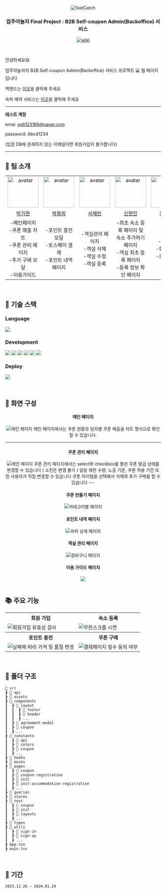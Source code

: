 <div align="center">

<img src="https://github.com/Upjuyanolja/Upjuyanolja_FE/assets/37584686/0c58e968-73b4-49a3-8220-f394ecd880a1" alt="fastCatch"/>

### 업주야놀자 Final Project : B2B Self-coupon Admin(Backoffice) 서비스

<p align="center">
  <a href="https://www.couponcenter.net/">
    <img src="https://img.shields.io/badge/FASTCATCH COUPON CENTER-blue?style=for-the-badge&logoColor=white" alt="wiki"/>
  </a>
</p>

</div>

<br/>


안녕하세요😃 

업주야놀자의 B2B Self-coupon Admin(Backoffice) 서비스 프로젝트 :computer: 웹 페이지 입니다

백엔드는 [이곳](https://github.com/Upjuyanolja/Upjuyanolja_BE)을 클릭해 주세요  

숙박 예약 서비스는 [이곳](https://github.com/Upjuyanolja/FastCatch-FrontEnd)을 클릭해 주세요

--- 

**테스트 계정** 

emai: pgh123166@naver.com

password: Abcd1234

(입점 DB에 존재하지 않는 이메일이면 회원가입이 불가합니다)

---

## 🎯 팀 소개
<table align="center">
    <tr>
        <td align="center"><img alt="avatar" src="https://github.com/gahyuun.png" width="100"></td>
        <td align="center"><img alt="avatar" src="https://github.com/YongYong21.png" width="100"></td>
        <td align="center"><img alt="avatar" src="https://github.com/syb0127.png" width="100"></td>
        <td align="center"><img alt="avatar" src="https://github.com/xxxjinn.png" width="100"></td>
        <td align="center"><img alt="avatar" src="https://github.com/yangjaehyuk.png" width="100"></td>
        <td align="center"><img alt="avatar" src="https://github.com/tkyoun0421.png" width="100"></td>
    </tr>
    <tr>
        <td align="center"><a href="https://github.com/gahyuun">박가현</a></td>
        <td align="center"><a href="https://github.com/YongYong21">박용희</a></td>
        <td align="center"><a href="https://github.com/syb0127">서예빈</a></td>
        <td align="center"><a href="https://github.com/xxxjinn">신현진</a></td>
        <td align="center"><a href="https://github.com/yangjaehyuk">양재혁</a></td>
        <td align="center"><a href="https://github.com/tkyoun0421">윤태관</a></td>
    </tr>
      <tr>
        <td align="center"> -메인페이지<br/>-쿠폰 매출 차트<br/>-쿠폰 관리 페이지</br>-추가 구매 모달</br>-이용가이드 </td>
        <td align="center"> -포인트 충전 모달<br/>-토스페이 결제<br/>-포인트 내역 페이지</br></td>
        <td align="center"> -객실관리 페이지<br/>-객실 삭제<br/>-객실 수정</br>-객실 등록</br></td>
        <td align="center"> -최초 숙소 등록 페이지 및<br/> 숙소 추가하기 페이지 <br/> -객실 최초 등록 페이지<br/>-등록 정보 확인 페이지</td>
        <td align="center"> -로그인<br/>-회원가입</br>-로그아웃</td>
        <td align="center"> -사이드바<br/>-쿠폰 만들기 페이지</td>
    </tr>
 </table>

<br/>

## 🔨 기술 스택

### Language

<p align="left">
 <img src="https://img.shields.io/badge/typescript-%23007ACC.svg?style=for-the-badge&logo=typescript&logoColor=white">
</p>

### Development

<p align="left">
  <img src="https://img.shields.io/badge/react-61DAFB?style=for-the-badge&logo=react&logoColor=black">
  <img src="https://img.shields.io/badge/tanstackquery-671ddf?&style=for-the-badge&logo=React-query&logoColor=white">
  <img src="https://img.shields.io/badge/recoil-007AF4?style=for-the-badge&logo=recoil&logoColor=black"/>
  <img src="https://img.shields.io/badge/Ant%20Design-0170fe?style=for-the-badge&logo=Ant%20Design&logoColor=white">
  <img src="https://img.shields.io/badge/styled%20components-DB7093?style=for-the-badge&logo=styled-components&logoColor=white">
  <img src="https://img.shields.io/badge/jest-c21325?style=for-the-badge&logo=jest&logoColor=white">
  
  
</p>

### Deploy

<p align="left">
  <img src="https://img.shields.io/badge/vercel-ffffff?style=for-the-badge&logo=vercel&logoColor=black"/>
</p>


<br/>

## 🎨 화면 구성
<div style="text-align: center">
  
  <h4>메인 페이지</h4> <img src="https://github.com/Upjuyanolja/Upjuyanolja_FE/assets/81469686/be11c7f0-0c0a-4ddf-81ac-a56e53fcb3f2" alt="메인 페이지">
메인 페이지에서는 쿠폰 현황과 일자별 쿠폰 매출을 차트 형식으로 확인할 수 있습니다.

--- 


  <h4>쿠폰 관리 페이지</h4> <img src="https://github.com/Upjuyanolja/Upjuyanolja_FE/assets/37584686/ca107a8e-c20a-41f8-b985-273ee923742b" alt="메인 페이지">
쿠폰 관리 페이지에서는 select와 checkbox를 통한 쿠폰 발급 상태를 변경할 수 있습니다 ( 소진은 변경 불가 )
일일 제한 수량, 노출 기준, 쿠폰 적용 기간 또한 사용자가 직접 변경할 수 있습니다
쿠폰 아이템을 선택해서 삭제와 추가 구매를 할 수 있습니다
  ---
  
  <h4>쿠폰 만들기 페이지</h4> <img src="https://github.com/Upjuyanolja/Upjuyanolja_FE/assets/37584686/a9b27167-d28b-4713-868f-92918f9f0344" alt="카테고리별 페이지">
  
  <h4>포인트 내역 페이지</h4> <img src="https://github.com/Upjuyanolja/Upjuyanolja_FE/assets/37584686/4630f880-e1ed-4303-96d5-ea15a7ffc7e4" alt="숙박 상세 페이지">
  
  <h4>객실 관리 페이지</h4> <img src="https://github.com/Upjuyanolja/Upjuyanolja_FE/assets/37584686/490e2d41-ba1d-4ad5-8775-f4513f9a2054" alt="장바구니 페이지">
  
  <h4>이용 가이드 페이지</h4> <img src="https://github.com/Upjuyanolja/Upjuyanolja_FE/assets/37584686/f523634b-f881-4bf8-8c28-b1e04d923e08">

</div>



<br>

## 📚 주요 기능
<div align="center">
  <table>
    <tr align="center">
      <th>회원 가입</th>
      <th>숙소 등록</th>
    </tr>
    <tr>
      <td><img src="https://github.com/Upjuyanolja/Upjuyanolja_FE/assets/37584686/aa2853b5-6118-41e3-9c2f-31f3a8a9601c" alt="회원가입 유효성 검사"></td>
      <td><img src="https://github.com/Upjuyanolja/Upjuyanolja_FE/assets/37584686/04e5cfd5-1acb-4442-aa2b-7d86c259b059"alt="무한스크롤 시연"></td>
    </tr>
    <tr align="center">
      <th>포인트 충전</th>
      <th>쿠폰 구매</th>
    </tr>
    <tr>
      <td><img src="https://github.com/Upjuyanolja/Upjuyanolja_FE/assets/37584686/cdcc409b-f099-45dc-9072-b3b02d8f9df3" alt="날짜에 따라 가격 및 품절 변경"></td>
      <td><img src="https://github.com/Upjuyanolja/Upjuyanolja_FE/assets/37584686/d31c2634-0c10-4693-8751-95080b235d93" alt="결제페이지 필수 동의 여부"></td>
    </tr>
  </table>
</div>

<br>

## 📂 폴더 구조

```
📂 src
┣ 📂 api
┣ 📂 assets                   
┣ 📂 components
┃  ┣ 📂 layout
┃  ┃  ┣ 📂 footer
┃  ┃  ┣ 📂 header
┃  ┃  ┣ ...
┃  ┣ 📂 agreement-modal
┃  ┣ 📂 coupon
┃  ┣ ...           
┣ 📂 constants
┃  ┣ 📂 api
┃  ┣ 📂 colors
┃  ┣ 📂 coupon
┃  ┣ ...
┣ 📂 hooks                    
┣ 📂 mocks
┣ 📂 pages
┃  ┣ 📂 coupon
┃  ┣ 📂 coupon-registration
┃  ┣ 📂 init
┃  ┣ 📂 init-accommodation-registration
┃  ┣ ...                  
┣ 📂 queries
┣ 📂 stores               
┣ 📂 test
┃  ┣ 📂 coupon
┃  ┣ 📂 init
┃  ┣ 📂 layouts
┃  ┣ ...                   
┣ 📂 types                    
┣ 📂 utils
┃  ┣ 📂 sign-in
┃  ┣ 📂 sign-up
┃  ┣ ...
┣ App.tsx
┣ main.tsx
```

<br>

## 📆 기간
```2023.12.26 ~ 2024.01.29```
<br>



